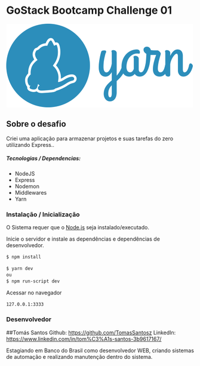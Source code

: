 # GoStack Bootcamp Challenge 01

![N|Solid](https://github.com/TomasSantosz/Bootcamp_GoStack_Challenge_01/blob/master/yarn-kitten-full.png)

## Sobre o desafio
Criei uma aplicação para armazenar projetos e suas tarefas do zero utilizando Express..

##### Tecnologias / Dependencias:
  - NodeJS
  - Express
  - Nodemon
  - Middlewares
  - Yarn


### Instalação / Inicialização

O Sistema requer que o [Node.js](https://nodejs.org/) seja instalado/executado.

Inicie o servidor e instale as dependências e dependências de desenvolvedor.
```sh
$ npm install
```

```sh
$ yarn dev
ou
$ npm run-script dev
```
Acessar no navegador
```sh
127.0.0.1:3333
```
### Desenvolvedor

##Tomás Santos
Github: https://github.com/TomasSantosz
LinkedIn: https://www.linkedin.com/in/tom%C3%A1s-santos-3b9617167/

Estagiando em Banco do Brasil como desenvolvedor WEB, criando sistemas de automação e realizando manutenção dentro do sistema.










